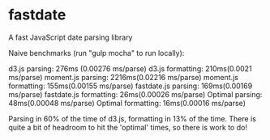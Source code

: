 fastdate
========

A fast JavaScript date parsing library


Naive benchmarks (run "gulp mocha" to run locally):

d3.js parsing: 276ms (0.00276 ms/parse)
d3.js formatting: 210ms(0.0021 ms/parse)
moment.js parsing: 2216ms(0.02216 ms/parse)
moment.js formatting: 155ms(0.00155 ms/parse)
fastdate.js parsing: 169ms(0.00169 ms/parse)
fastdate.js formatting: 26ms(0.00026 ms/parse)
Optimal parsing: 48ms(0.00048 ms/parse)
Optimal formatting: 16ms(0.00016 ms/parse)

Parsing in 60% of the time of d3.js, formatting in 13% of the time. There is quite a bit of headroom to hit the 'optimal' times, so there is work to do!

